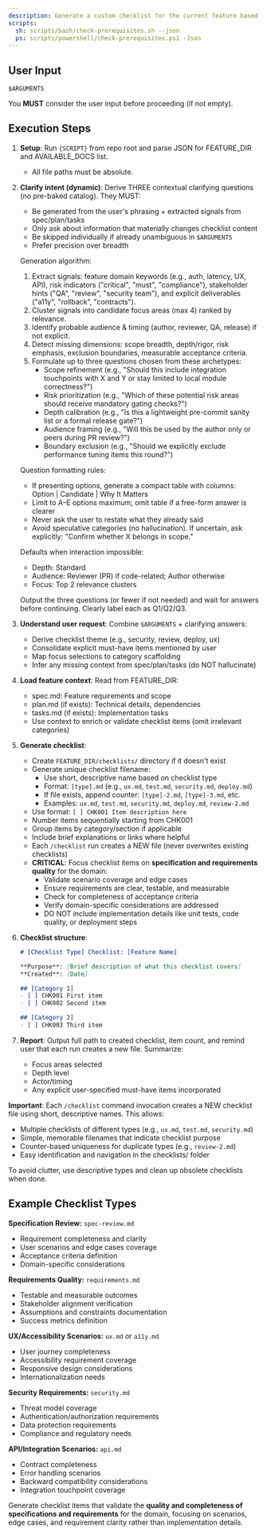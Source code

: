 ```yaml
---
description: Generate a custom checklist for the current feature based on user requirements.
scripts:
  sh: scripts/bash/check-prerequisites.sh --json
  ps: scripts/powershell/check-prerequisites.ps1 -Json
---
```


## User Input

```text
$ARGUMENTS
```

You **MUST** consider the user input before proceeding (if not empty).

## Execution Steps

1. **Setup**: Run `{SCRIPT}` from repo root and parse JSON for FEATURE_DIR and AVAILABLE_DOCS list.
   - All file paths must be absolute.

2. **Clarify intent (dynamic)**: Derive THREE contextual clarifying questions (no pre-baked catalog). They MUST:
   - Be generated from the user's phrasing + extracted signals from spec/plan/tasks
   - Only ask about information that materially changes checklist content
   - Be skipped individually if already unambiguous in `$ARGUMENTS`
   - Prefer precision over breadth

   Generation algorithm:
   1. Extract signals: feature domain keywords (e.g., auth, latency, UX, API), risk indicators ("critical", "must", "compliance"), stakeholder hints ("QA", "review", "security team"), and explicit deliverables ("a11y", "rollback", "contracts").
   2. Cluster signals into candidate focus areas (max 4) ranked by relevance.
   3. Identify probable audience & timing (author, reviewer, QA, release) if not explicit.
   4. Detect missing dimensions: scope breadth, depth/rigor, risk emphasis, exclusion boundaries, measurable acceptance criteria.
   5. Formulate up to three questions chosen from these archetypes:
      - Scope refinement (e.g., "Should this include integration touchpoints with X and Y or stay limited to local module correctness?")
      - Risk prioritization (e.g., "Which of these potential risk areas should receive mandatory gating checks?")
      - Depth calibration (e.g., "Is this a lightweight pre-commit sanity list or a formal release gate?")
      - Audience framing (e.g., "Will this be used by the author only or peers during PR review?")
      - Boundary exclusion (e.g., "Should we explicitly exclude performance tuning items this round?")

   Question formatting rules:
   - If presenting options, generate a compact table with columns: Option | Candidate | Why It Matters
   - Limit to A–E options maximum; omit table if a free-form answer is clearer
   - Never ask the user to restate what they already said
   - Avoid speculative categories (no hallucination). If uncertain, ask explicitly: "Confirm whether X belongs in scope." 

   Defaults when interaction impossible:
   - Depth: Standard
   - Audience: Reviewer (PR) if code-related; Author otherwise
   - Focus: Top 2 relevance clusters

   Output the three questions (or fewer if not needed) and wait for answers before continuing. Clearly label each as Q1/Q2/Q3.

3. **Understand user request**: Combine `$ARGUMENTS` + clarifying answers:
   - Derive checklist theme (e.g., security, review, deploy, ux)
   - Consolidate explicit must-have items mentioned by user
   - Map focus selections to category scaffolding
   - Infer any missing context from spec/plan/tasks (do NOT hallucinate)

4. **Load feature context**: Read from FEATURE_DIR:
   - spec.md: Feature requirements and scope
   - plan.md (if exists): Technical details, dependencies
   - tasks.md (if exists): Implementation tasks
   - Use context to enrich or validate checklist items (omit irrelevant categories)

5. **Generate checklist**:
   - Create `FEATURE_DIR/checklists/` directory if it doesn't exist
   - Generate unique checklist filename:
     * Use short, descriptive name based on checklist type
     * Format: `[type].md` (e.g., `ux.md`, `test.md`, `security.md`, `deploy.md`)
     * If file exists, append counter: `[type]-2.md`, `[type]-3.md`, etc.
     * Examples: `ux.md`, `test.md`, `security.md`, `deploy.md`, `review-2.md`
   - Use format: `[ ] CHK001 Item description here`
   - Number items sequentially starting from CHK001
   - Group items by category/section if applicable
   - Include brief explanations or links where helpful
   - Each `/checklist` run creates a NEW file (never overwrites existing checklists)
   - **CRITICAL**: Focus checklist items on **specification and requirements quality** for the domain:
     * Validate scenario coverage and edge cases
     * Ensure requirements are clear, testable, and measurable
     * Check for completeness of acceptance criteria
     * Verify domain-specific considerations are addressed
     * DO NOT include implementation details like unit tests, code quality, or deployment steps

6. **Checklist structure**:
   ```markdown
   # [Checklist Type] Checklist: [Feature Name]
   
   **Purpose**: [Brief description of what this checklist covers]
   **Created**: [Date]
   
   ## [Category 1]
   - [ ] CHK001 First item
   - [ ] CHK002 Second item
   
   ## [Category 2]
   - [ ] CHK003 Third item
   ```

7. **Report**: Output full path to created checklist, item count, and remind user that each run creates a new file. Summarize:
   - Focus areas selected
   - Depth level
   - Actor/timing
   - Any explicit user-specified must-have items incorporated

**Important**: Each `/checklist` command invocation creates a NEW checklist file using short, descriptive names. This allows:
- Multiple checklists of different types (e.g., `ux.md`, `test.md`, `security.md`)
- Simple, memorable filenames that indicate checklist purpose
- Counter-based uniqueness for duplicate types (e.g., `review-2.md`)
- Easy identification and navigation in the checklists/ folder

To avoid clutter, use descriptive types and clean up obsolete checklists when done.

## Example Checklist Types

**Specification Review:** `spec-review.md`
- Requirement completeness and clarity
- User scenarios and edge cases coverage
- Acceptance criteria definition
- Domain-specific considerations

**Requirements Quality:** `requirements.md`
- Testable and measurable outcomes
- Stakeholder alignment verification
- Assumptions and constraints documentation
- Success metrics definition

**UX/Accessibility Scenarios:** `ux.md` or `a11y.md`
- User journey completeness
- Accessibility requirement coverage
- Responsive design considerations
- Internationalization needs

**Security Requirements:** `security.md`
- Threat model coverage
- Authentication/authorization requirements
- Data protection requirements
- Compliance and regulatory needs

**API/Integration Scenarios:** `api.md`
- Contract completeness
- Error handling scenarios
- Backward compatibility considerations
- Integration touchpoint coverage

Generate checklist items that validate the **quality and completeness of specifications and requirements** for the domain, focusing on scenarios, edge cases, and requirement clarity rather than implementation details.
